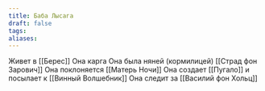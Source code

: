 ```yaml
---
title: Баба Лысага
draft: false
tags: 
aliases:
---
```

 
Живет в [[Берес]]
Она карга
Она была няней (кормилицей) [[Страд фон Зарович]]
Она поклоняется [[Матерь Ночи]]
Она создает [[Пугало]] и посылает к [[Винный Волшебник]]
Она следит за [[Василий фон Хольц]]

